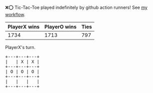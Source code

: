 :x::o: Tic-Tac-Toe played indefinitely by github action runners! See [my workflow](.github/workflows/play.yaml).

|PlayerX wins|PlayerO wins|Ties|
|-|-|-|
|1734|1713|797|

PlayerX's turn.

<pre>
+---+---+---+
|   | X | X |
+---+---+---+
| O | O | O |
+---+---+---+
|   |   |   |
+---+---+---+
</pre>